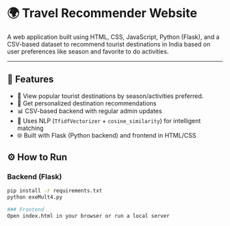 # 🌍 Travel Recommender Website

A web application built using HTML, CSS, JavaScript, Python (Flask), and a CSV-based dataset to recommend tourist destinations in India based on user preferences like season and favorite to do activities.

---

## 🚀 Features

- 🔎 View popular tourist destinations by season/activities preferred.
- 📅 Get personalized destination recommendations
- 📊 CSV-based backend with regular admin updates
- 🧠 Uses NLP (`TfidfVectorizer` + `cosine_similarity`) for intelligent matching
- 🌐 Built with Flask (Python backend) and frontend in HTML/CSS

## ⚙️ How to Run

### Backend (Flask)
```bash
pip install -r requirements.txt
python exeMult4.py

### Frontend
Open index.html in your browser or run a local server
